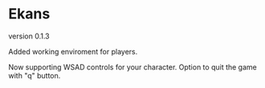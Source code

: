 # Ekans
version 0.1.3

Added working enviroment for players.

Now supporting WSAD controls for your character.
Option to quit the game with "q" button.

